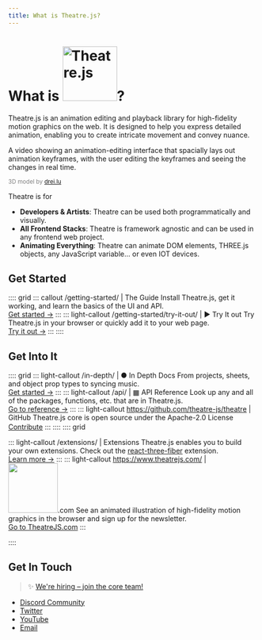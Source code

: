 ```yaml
---
title: What is Theatre.js?
---
```


# What is <img src="/public/theatrejs-logo-black.svg" width="110" alt="Theatre.js">?

Theatre.js is an animation editing and playback library for high-fidelity motion graphics on the web. It is designed to help you express detailed animation, enabling you to create intricate movement and convey nuance.

<VideoWithDescription autoplay="autoplay" src="/preview-1.mp4">A video showing an animation-editing interface that spacially lays out animation keyframes, with the user editing the keyframes and seeing the changes in real time.</VideoWithDescription>

<p style="margin: 0; color: grey">
  <sub>3D model by <a href="https://sketchfab.com/models/91964c1ce1a34c3985b6257441efa500">drei.lu</a></sub>
</p>

Theatre is for

- **Developers & Artists**: Theatre can be used both programmatically and visually.
- **All Frontend Stacks**: Theatre is framework agnostic and can be used in any frontend web project.
- **Animating Everything**: Theatre can animate DOM elements, THREE.js objects, any JavaScript variable... or even IOT devices.

## Get Started

:::: grid
::: callout /getting-started/ | <BookIcon/> The Guide
Install Theatre.js, get it working, and learn the basics of the UI and API.<br>
[Get started →](/getting-started/)
:::
::: light-callout /getting-started/try-it-out/ | ▶ Try It out
Try Theatre.js in your browser or quickly add it to your web page.<br>
[Try it out →](/getting-started/try-it-out/)
:::
::::

## Get Into It

:::: grid
::: light-callout /in-depth/ | ● In Depth Docs
From projects, sheets, and object prop types to syncing music.<br>
[Get started →](/in-depth/)
:::
::: light-callout /api/ | ▦ API Reference
Look up any and all of the packages, functions, etc. that are in Theatre.js.<br>
[Go to reference →](/api/)
:::
::: light-callout https://github.com/theatre-js/theatre | <GitHubLogoIcon style="vertical-align: text-top"/> GitHub
Theatre.js core is open source under the Apache-2.0 License <LicenseIcon style="vertical-align: middle"/><br>
[Contribute](https://github.com/theatre-js/theatre)
:::
::::
:::: grid

::: light-callout /extensions/ | <ExtensionIcon style="vertical-align: text-top"/> Extensions
Theatre.js enables you to build your own extensions. Check out the [react-three-fiber](extensions/r3f) extension.<br>
[Learn more →](/extensions/)
:::
::: light-callout https://www.theatrejs.com/ | <img src="/public/theatrejs-logo-black.svg" width="100">.com
See an animated illustration of high-fidelity motion graphics in the browser and sign up for the newsletter.<br>
[Go to TheatreJS.com](https://www.theatrejs.com/)
:::

::::

## Get In Touch

> ✨ [We're hiring – join the core team!](https://join.theatrejs.com/)

- [Discord Community](https://discord.gg/bm9f8F9Y9N)
- [Twitter](https://twitter.com/theatre_js)
- [YouTube](https://www.youtube.com/channel/UCsp9XOCs8v2twyq5kMLzS2Q)
- [Email](mailto:hello@theatrejs.com)
